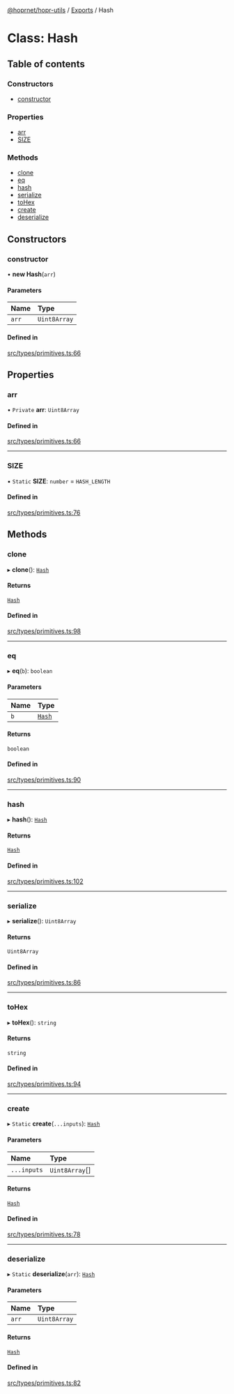 [@hoprnet/hopr-utils](../README.md) / [Exports](../modules.md) / Hash

# Class: Hash

## Table of contents

### Constructors

- [constructor](Hash.md#constructor)

### Properties

- [arr](Hash.md#arr)
- [SIZE](Hash.md#size)

### Methods

- [clone](Hash.md#clone)
- [eq](Hash.md#eq)
- [hash](Hash.md#hash)
- [serialize](Hash.md#serialize)
- [toHex](Hash.md#tohex)
- [create](Hash.md#create)
- [deserialize](Hash.md#deserialize)

## Constructors

### constructor

• **new Hash**(`arr`)

#### Parameters

| Name | Type |
| :------ | :------ |
| `arr` | `Uint8Array` |

#### Defined in

[src/types/primitives.ts:66](https://github.com/hoprnet/hoprnet/blob/master/packages/utils/src/types/primitives.ts#L66)

## Properties

### arr

• `Private` **arr**: `Uint8Array`

#### Defined in

[src/types/primitives.ts:66](https://github.com/hoprnet/hoprnet/blob/master/packages/utils/src/types/primitives.ts#L66)

___

### SIZE

▪ `Static` **SIZE**: `number` = `HASH_LENGTH`

#### Defined in

[src/types/primitives.ts:76](https://github.com/hoprnet/hoprnet/blob/master/packages/utils/src/types/primitives.ts#L76)

## Methods

### clone

▸ **clone**(): [`Hash`](Hash.md)

#### Returns

[`Hash`](Hash.md)

#### Defined in

[src/types/primitives.ts:98](https://github.com/hoprnet/hoprnet/blob/master/packages/utils/src/types/primitives.ts#L98)

___

### eq

▸ **eq**(`b`): `boolean`

#### Parameters

| Name | Type |
| :------ | :------ |
| `b` | [`Hash`](Hash.md) |

#### Returns

`boolean`

#### Defined in

[src/types/primitives.ts:90](https://github.com/hoprnet/hoprnet/blob/master/packages/utils/src/types/primitives.ts#L90)

___

### hash

▸ **hash**(): [`Hash`](Hash.md)

#### Returns

[`Hash`](Hash.md)

#### Defined in

[src/types/primitives.ts:102](https://github.com/hoprnet/hoprnet/blob/master/packages/utils/src/types/primitives.ts#L102)

___

### serialize

▸ **serialize**(): `Uint8Array`

#### Returns

`Uint8Array`

#### Defined in

[src/types/primitives.ts:86](https://github.com/hoprnet/hoprnet/blob/master/packages/utils/src/types/primitives.ts#L86)

___

### toHex

▸ **toHex**(): `string`

#### Returns

`string`

#### Defined in

[src/types/primitives.ts:94](https://github.com/hoprnet/hoprnet/blob/master/packages/utils/src/types/primitives.ts#L94)

___

### create

▸ `Static` **create**(`...inputs`): [`Hash`](Hash.md)

#### Parameters

| Name | Type |
| :------ | :------ |
| `...inputs` | `Uint8Array`[] |

#### Returns

[`Hash`](Hash.md)

#### Defined in

[src/types/primitives.ts:78](https://github.com/hoprnet/hoprnet/blob/master/packages/utils/src/types/primitives.ts#L78)

___

### deserialize

▸ `Static` **deserialize**(`arr`): [`Hash`](Hash.md)

#### Parameters

| Name | Type |
| :------ | :------ |
| `arr` | `Uint8Array` |

#### Returns

[`Hash`](Hash.md)

#### Defined in

[src/types/primitives.ts:82](https://github.com/hoprnet/hoprnet/blob/master/packages/utils/src/types/primitives.ts#L82)
